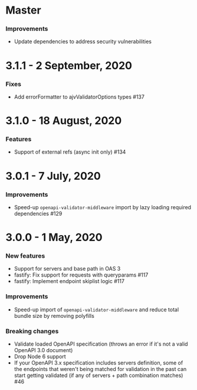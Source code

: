 # Master

### Improvements
- Update dependencies to address security vulnerabilities

# 3.1.1 - 2 September, 2020

### Fixes
- Add errorFormatter to ajvValidatorOptions types #137

# 3.1.0 - 18 August, 2020

### Features
- Support of external refs (async init only) #134


# 3.0.1 - 7 July, 2020

### Improvements
- Speed-up `openapi-validator-middleware` import by lazy loading required dependencies #129


# 3.0.0 - 1 May, 2020

### New features

- Support for servers and base path in OAS 3 
- fastify: Fix support for requests with queryparams #117 
- fastify: Implement endpoint skiplist logic #117

### Improvements

- Speed-up import of `openapi-validator-middleware` and reduce total bundle size by removing polyfills

### Breaking changes

- Validate loaded OpenAPI specification (throws an error if it's not a valid OpenAPI 3.0 document)
- Drop Node 6 support
- If your OpenAPI 3.x specification includes servers definition, some of the endpoints that weren't being matched for validation in the past can start getting validated (if any of servers + path combination matches) #46

